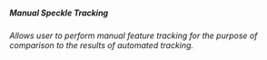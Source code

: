 #####  **Manual Speckle Tracking**
######  Allows user to perform manual feature tracking for the purpose of comparison to the results of automated tracking.
